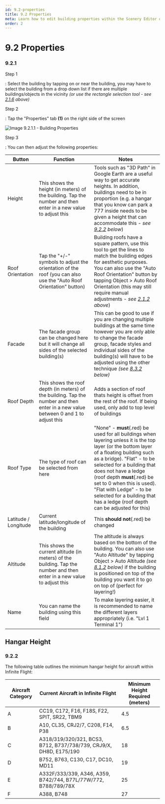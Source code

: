 ```yaml
---
id: 9.2-properties
title: 9.2 Properties
meta: Learn how to edit building properties within the Scenery Editor of Infinite Flight.
order: 2
---
```




# 9.2 Properties

### 9.2.1

Step 1

: Select the building by tapping on or near the building, you may have to select the building from a drop down list if there are multiple buildings/objects in the vicinity *(or use the rectangle selection tool - see [2.1.6](/guide/scenery-editor-manual/2.-user-interface/2.1-editor-screen#2.1.6) above)*



Step 2

: Tap the "Properties" tab **(1)** on the right side of the screen



![Image 9.2.1.1 - Building Properties](_images/manual/frames/6.2.1.1b.png)



Step 3

: You can then adjust the following properties:



| Button               | Function                                                     | Notes                                                        |
| -------------------- | ------------------------------------------------------------ | ------------------------------------------------------------ |
| Height               | This shows the height (in meters) of the building. Tap the number and then enter in a new value to adjust this | Tools such as "3D Path" in Google Earth are a useful way to get accurate heights. In addition, buildings need to be in proportion (e.g. a hangar that you know can park a 777 inside needs to be given a height that can accommodate this - *see [9.2.2](/guide/scenery-editor-manual/8.-buildings-and-facades/9.2-properties#9.2.2) below*) |
| Roof Orientation     | Tap the "+/-" symbols to adjust the orientation of the roof (you can also use the "Auto Roof Orientation" button) | Building roofs have a square pattern, use this tool to get the lines to match the building edges for aesthetic purposes. You can also use the "Auto Roof Orientation" button by tapping Object > Auto Roof Orientation (this may still require manual adjustments - *see [2.1.2](/guide/scenery-editor-manual/2.-user-interface/2.1-editor-screen#2.1.2) above*) |
| Facade               | The facade group can be changed here but it will change all sides of the selected building(s) | This can be good to use if you are changing multiple buildings at the same time however you are only able to change the facade group, facade styles and individual sides of the building(s) will have to be adjusted using the other technique *(see [8.3.2](/guide/scenery-editor-manual/8.-buildings-and-facades/8.3-editing-facades#8.3.2) below)* |
| Roof Depth           | This shows the roof depth (in meters) of the building. Tap the number and then enter in a new value between 0 and 1 to adjust this | Adds a section of roof thats height is offset from the rest of the roof. If being used, only add to top level of buildings |
| Roof Type            | The type of roof can be selected from here                   | "None" - **must**{.red} be used for all buildings when layering unless it is the top layer (or the bottom layer of a floating building such as a bridge). "Flat" - to be selected for a building that does not have a ledge (roof depth **must**{.red} be set to 0 when this is used). "Flat with Ledge" - to be selected for a building that has a ledge (roof depth can be adjusted for this) |
| Latitude / Longitude | Current latitude/longitude of the building                   | This **should not**{.red} be changed                         |
| Altitude             | This shows the current altitude (in meters) of the building. Tap the number and then enter in a new value to adjust this | The altitude is always based on the bottom of the building. You can also use "Auto Altitude" by tapping Object > Auto Altitude *(see [8.1.2](/guide/scenery-editor-manual/8.-buildings-and-facades/8.1-editing-buildings#8.1.2) below)* if the building is positioned on top of the building you want it to go on top of (perfect for layering!) |
| Name                 | You can name the building using this field                   | To make layering easier, it is recommended to name the different layers appropriately (i.e. "Lvl 1 Terminal 1") |



## Hangar Height

### 9.2.2

The following table outlines the minimum hangar height for aircraft within Infinite Flight:



| Aircraft Category | Current Aircraft in Infinite Flight                          | Minimum Height Required (meters) |
| ----------------- | ------------------------------------------------------------ | -------------------------------- |
| A                 | CC19, C172, F16, F18S, F22, SPIT, SR22, TBM9                 | 4.5                              |
| B                 | A10, CL35, CRJ2/7, C208, F14, P38                            | 6.5                              |
| C                 | A318/319/320/321, BCS3, B712, B737/738/739, CRJ9/X, DH8D, E175/190 | 18                               |
| D                 | B752, B763, C130, C17, DC10, MD11                            | 19                               |
| E                 | A332F/333/339, A346, A359, B742/744, B77L/77W/772, B788/789/78X | 25                               |
| F                 | A388, B748                                                   | 27                               |
